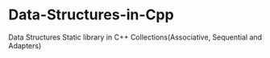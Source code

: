 # Data-Structures-in-Cpp
Data Structures Static library in C++ Collections(Associative, Sequential and Adapters)
